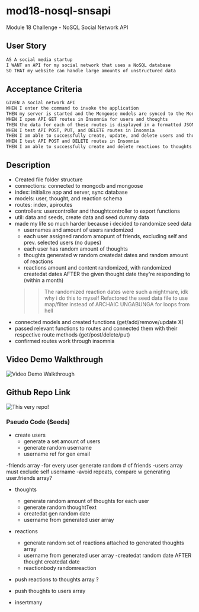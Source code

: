 # mod18-nosql-snsapi
Module 18 Challenge - NoSQL Social Network API

## User Story

```md
AS A social media startup
I WANT an API for my social network that uses a NoSQL database
SO THAT my website can handle large amounts of unstructured data
```

## Acceptance Criteria

```md
GIVEN a social network API
WHEN I enter the command to invoke the application
THEN my server is started and the Mongoose models are synced to the MongoDB database
WHEN I open API GET routes in Insomnia for users and thoughts
THEN the data for each of these routes is displayed in a formatted JSON
WHEN I test API POST, PUT, and DELETE routes in Insomnia
THEN I am able to successfully create, update, and delete users and thoughts in my database
WHEN I test API POST and DELETE routes in Insomnia
THEN I am able to successfully create and delete reactions to thoughts and add and remove friends to a user’s friend list
```

## Description
- Created file folder structure
- connections: connected to mongodb and mongoose
- index: initialize app and server, sync database
- models: user, thought, and reaction schema
- routes: index, apiroutes
- controllers: usercontroller and thoughtcontroller to export functions
- util: data and seeds, create data and seed dummy data
- made my life so much harder because i decided to randomize seed data
    - usernames and amount of users randomized
    - each user assigned random amopunt of friends, excluding self and prev. selected users (no dupes)
    - each user has random amount of thoughts
    - thoughts generated w random createdat dates and random amount of reactions
    - reactions amount and content randomized, with randomized createdat dates AFTER the given thought date they're responding to (within a month) 
    >>The randomized reaction dates were such a nightmare, idk why i do this to myself
    >>Refactored the seed data file to use map/filter instead of ARCHAIC UNGABUNGA for loops from hell
- connected models and created functions (get/add/remove/update X)
- passed relevant functions to routes and connected them with their respective route methods (get/post/delete/put)
- confirmed routes work through insomnia

## Video Demo Walkthrough

![Video Demo Walkthrough](https://drive.google.com/file/d/1kLH3JM1rVVL9OraZV5-MbJ5mpUFGQoY6/view)

## Github Repo Link

![This very repo!](https://github.com/kumih0/mod18-nosql-snsapi)

### Pseudo Code (Seeds)
- create users
    - generate a set amount of users
    - generate random username
    - username ref for gen email

-friends array
    -for every user generate random # of friends
    -users array must exclude self username
    -avoid repeats, compare w generating user.friends array?

- thoughts
    - generate random amount of thoughts for each user
    - generate random thoughtText
    - createdat gen random date
    - username from generated user array

- reactions
    - generate random set of reactions attached to generated thoughts array
    - username from generated user array 
    -createdat random date AFTER thought createdat date
    - reactionbody randomreaction

- push reactions to thoughts array ?
- push thoughts to users array
- insertmany